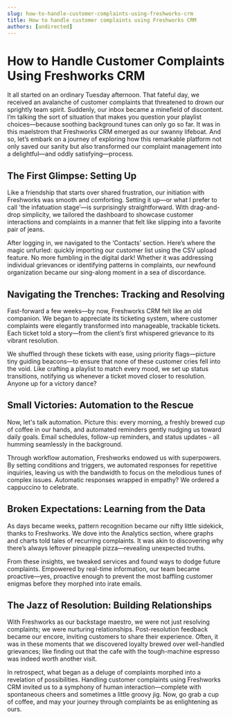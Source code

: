 ```yaml
---
slug: how-to-handle-customer-complaints-using-freshworks-crm
title: How to handle customer complaints using Freshworks CRM
authors: [undirected]
---
```


# How to Handle Customer Complaints Using Freshworks CRM

It all started on an ordinary Tuesday afternoon. That fateful day, we received an avalanche of customer complaints that threatened to drown our sprightly team spirit. Suddenly, our inbox became a minefield of discontent. I’m talking the sort of situation that makes you question your playlist choices—because soothing background tunes can only go so far. It was in this maelstrom that Freshworks CRM emerged as our swanny lifeboat. And so, let’s embark on a journey of exploring how this remarkable platform not only saved our sanity but also transformed our complaint management into a delightful—and oddly satisfying—process.

## The First Glimpse: Setting Up

Like a friendship that starts over shared frustration, our initiation with Freshworks was smooth and comforting. Setting it up—or what I prefer to call 'the infatuation stage’—is surprisingly straightforward. With drag-and-drop simplicity, we tailored the dashboard to showcase customer interactions and complaints in a manner that felt like slipping into a favorite pair of jeans. 

After logging in, we navigated to the ‘Contacts’ section. Here’s where the magic unfurled: quickly importing our customer list using the CSV upload feature. No more fumbling in the digital dark! Whether it was addressing individual grievances or identifying patterns in complaints, our newfound organization became our sing-along moment in a sea of discordance.

## Navigating the Trenches: Tracking and Resolving

Fast-forward a few weeks—by now, Freshworks CRM felt like an old companion. We began to appreciate its ticketing system, where customer complaints were elegantly transformed into manageable, trackable tickets. Each ticket told a story—from the client’s first whispered grievance to its vibrant resolution.

We shuffled through these tickets with ease, using priority flags—picture tiny guiding beacons—to ensure that none of these customer cries fell into the void. Like crafting a playlist to match every mood, we set up status transitions, notifying us whenever a ticket moved closer to resolution. Anyone up for a victory dance?

## Small Victories: Automation to the Rescue

Now, let's talk automation. Picture this: every morning, a freshly brewed cup of coffee in our hands, and automated reminders gently nudging us toward daily goals. Email schedules, follow-up reminders, and status updates - all humming seamlessly in the background. 

Through workflow automation, Freshworks endowed us with superpowers. By setting conditions and triggers, we automated responses for repetitive inquiries, leaving us with the bandwidth to focus on the melodious tunes of complex issues. Automatic responses wrapped in empathy? We ordered a cappuccino to celebrate.

## Broken Expectations: Learning from the Data

As days became weeks, pattern recognition became our nifty little sidekick, thanks to Freshworks. We dove into the Analytics section, where graphs and charts told tales of recurring complaints. It was akin to discovering why there’s always leftover pineapple pizza—revealing unexpected truths. 

From these insights, we tweaked services and found ways to dodge future complaints. Empowered by real-time information, our team became proactive—yes, proactive enough to prevent the most baffling customer enigmas before they morphed into irate emails.

## The Jazz of Resolution: Building Relationships

With Freshworks as our backstage maestro, we were not just resolving complaints; we were nurturing relationships. Post-resolution feedback became our encore, inviting customers to share their experience. Often, it was in these moments that we discovered loyalty brewed over well-handled grievances; like finding out that the cafe with the tough-machine espresso was indeed worth another visit.

In retrospect, what began as a deluge of complaints morphed into a revelation of possibilities. Handling customer complaints using Freshworks CRM invited us to a symphony of human interaction—complete with spontaneous cheers and sometimes a little groovy jig. Now, go grab a cup of coffee, and may your journey through complaints be as enlightening as ours.